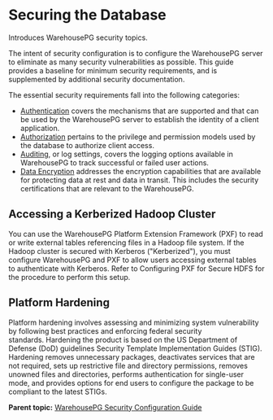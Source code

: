 # Securing the Database 

Introduces WarehousePG security topics.

The intent of security configuration is to configure the WarehousePG server to eliminate as many security vulnerabilities as possible. This guide provides a baseline for minimum security requirements, and is supplemented by additional security documentation. 

The essential security requirements fall into the following categories:

-   [Authentication](authentication.html) covers the mechanisms that are supported and that can be used by the WarehousePG server to establish the identity of a client application.
-   [Authorization](authorization.html) pertains to the privilege and permission models used by the database to authorize client access.
-   [Auditing](auditing.html), or log settings, covers the logging options available in WarehousePG to track successful or failed user actions.
-   [Data Encryption](encryption.html) addresses the encryption capabilities that are available for protecting data at rest and data in transit. This includes the security certifications that are relevant to the WarehousePG.

## <a id="accesskerb"></a>Accessing a Kerberized Hadoop Cluster 

You can use the WarehousePG Platform Extension Framework \(PXF\) to read or write external tables referencing files in a Hadoop file system. If the Hadoop cluster is secured with Kerberos \("Kerberized"\), you must configure WarehousePG and PXF to allow users accessing external tables to authenticate with Kerberos. Refer to Configuring PXF for Secure HDFS for the procedure to perform this setup.

## <a id="platformhardening"></a>Platform Hardening 

Platform hardening involves assessing and minimizing system vulnerability by following best practices and enforcing federal security standards. Hardening the product is based on the US Department of Defense \(DoD\) guidelines Security Template Implementation Guides \(STIG\). Hardening removes unnecessary packages, deactivates services that are not required, sets up restrictive file and directory permissions, removes unowned files and directories, performs authentication for single-user mode, and provides options for end users to configure the package to be compliant to the latest STIGs. 

**Parent topic:** [WarehousePG Security Configuration Guide](../security_guide/)

